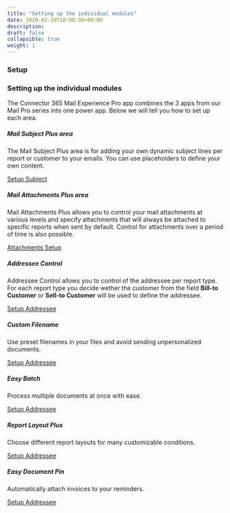 ```yaml
---
title: "Setting up the individual modules"
date: 2020-02-28T10:08:56+09:00
description: 
draft: false
collapsible: true
weight: 1
---
```

### Setup

### Setting up the individual modules
The Connector 365 Mail Experience Pro app combines the 3 apps from our Mail Pro series into one power app. Below we will tell you how to set up each area. 


##### Mail Subject Plus area
The Mail Subject Plus area is for adding your own dynamic subject lines per report or customer to your emails. You can use placeholders to define your own content.

[Setup Subject](https://docs.belware.de/de-de/apps/mail-subject-plus/first-steps/setup/)


##### Mail Attachments Plus area
Mail Attachments Plus allows you to control your mail attachments at various levels and specify attachments that will always be attached to specific reports when sent by default. Control for attachments over a period of time is also possible.

[Attachments Setup](https://docs.belware.de/de-de/apps/mail-attachments-plus/first-steps/setup/)

##### Addressee Control
Addressee Control allows you to control of the addressee per report type.
For each report type you decide wether the customer from the field **Bill-to Customer** or **Sell-to Customer** will be used to define the addressee. 

[Setup Addressee](https://docs.belware.de/en-us/apps/addressee-control/first-steps/setup/)

##### Custom Filename
Use preset filenames in your files and avoid sending unpersonalized documents.

[Setup Addressee](https://docs.belware.de/en-us/apps/custom-filename/first-steps/setup/)

##### Easy Batch
Process multiple documents at once with ease.

[Setup Addressee](https://docs.belware.de/en-us/apps/easy-batch/first-steps/setup/)

##### Report Layout Plus
Choose different report layouts for many customizable conditions.

[Setup Addressee](https://docs.belware.de/en-us/apps/report-layout-plus/first-steps/setup/)

##### Easy Document Pin
Automatically attach invoices to your reminders.

[Setup Addressee](https://docs.belware.de/en-us/apps/easy-document-pin/first-steps/setup/)